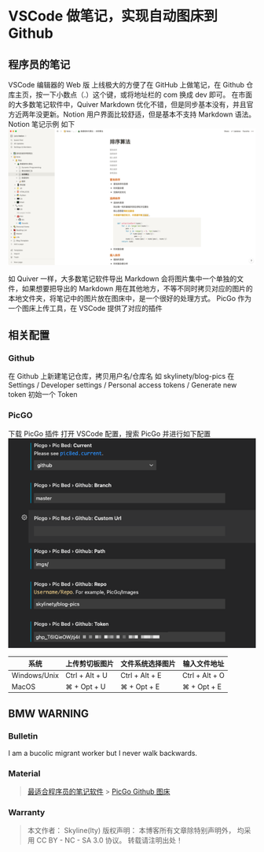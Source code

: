 # VSCode 做笔记，实现自动图床到 Github

## 程序员的笔记

VSCode 编辑器的 Web 版 上线极大的方便了在 GitHub 上做笔记，在 Github 仓库主页，按一下小数点（.）这个键，或将地址栏的 com 换成 dev 即可。
在市面的大多数笔记软件中，Quiver Markdown 优化不错，但是同步基本没有，并且官方近两年没更新。Notion 用户界面比较舒适，但是基本不支持 Markdown 语法。
Notion 笔记示例 如下
![PicGo20210918152058](https://raw.githubusercontent.com/skylinety/blog-pics/master/imgs/PicGo20210918152058.png)

如 Quiver 一样，大多数笔记软件导出 Markdown 会将图片集中一个单独的文件，如果想要把导出的 Markdown 用在其他地方，不等不同时拷贝对应的图片的本地文件夹，将笔记中的图片放在图床中，是一个很好的处理方式。
PicGo 作为一个图床上传工具，在 VSCode 提供了对应的插件

## 相关配置

### Github

在 Github 上新建笔记仓库，拷贝用户名/仓库名 如 skylinety/blog-pics
在 Settings / Developer settings / Personal access tokens / Generate new token 初始一个 Token

### PicGO

下载 PicGo 插件
打开 VSCode 配置，搜索 PicGo 并进行如下配置
![PicGo20210918153930](https://raw.githubusercontent.com/skylinety/blog-pics/master/imgs/PicGo20210918153930.png)

| 系统         | 上传剪切板图片 | 文件系统选择图片 | 输入文件地址   |
| ------------ | -------------- | ---------------- | -------------- |
| Windows/Unix | Ctrl + Alt + U | Ctrl + Alt + E   | Ctrl + Alt + O |
| MacOS        | ⌘ + Opt + U    | ⌘ + Opt + E      | ⌘ + Opt + E    |

## BMW WARNING

### Bulletin

I am a bucolic migrant worker but I never walk backwards.

### Material

> [最适合程序员的笔记软件](https://www.ruanyifeng.com/blog/2021/08/best-note-taking-software-for-programmers.html) > [PicGo Github 图床](https://picgo.github.io/PicGo-Doc/zh/guide/config.html#github%E5%9B%BE%E5%BA%8A)

### Warranty

> 本文作者： Skyline(lty)
> 版权声明： 本博客所有文章除特别声明外， 均采用 CC BY - NC - SA 3.0 协议。 转载请注明出处！
